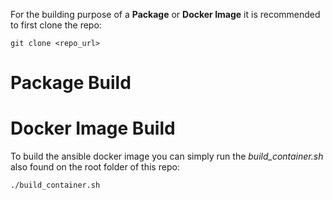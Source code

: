 For the building purpose of a **Package** or **Docker Image** it is recommended to first clone the repo:
```
git clone <repo_url>
```

# Package Build

# Docker Image Build
To build the ansible docker image you can simply run the *build_container.sh* also found on the root folder of this repo:
```bash
./build_container.sh
```
